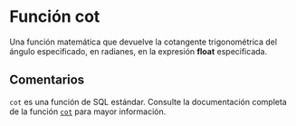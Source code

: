 ﻿---
SidebarGroup: "Funciones matemáticas"
Autogenerated: true
---

# Función  cot

Una función matemática que devuelve la cotangente trigonométrica del ángulo especificado, en radianes, en la expresión **float** especificada.

## Comentarios 

`cot` es una función de SQL estándar. Consulte la documentación completa de la función [`cot`](https://learn.microsoft.com/es-es/sql/t-sql/functions/cot-transact-sql) para mayor información.

